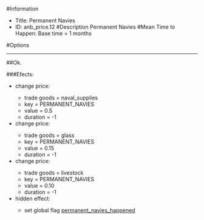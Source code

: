 #Information
 - Title: Permanent Navies
 - ID: anb_price.12
#Description
Permanent Navies
#Mean Time to Happen:
Base time = 1 months

#Options

___
##Ok.

###Efects:<ul><li>change price:</li><ul><li>trade goods = naval_supplies</li><li>key = PERMANENT_NAVIES</li><li>value = 0.5</li><li>duration = -1</li></ul><li>change price:</li><ul><li>trade goods = glass</li><li>key = PERMANENT_NAVIES</li><li>value = 0.15</li><li>duration = -1</li></ul><li>change price:</li><ul><li>trade goods = livestock</li><li>key = PERMANENT_NAVIES</li><li>value = 0.10</li><li>duration = -1</li></ul><li>hidden effect:</li><ul><li>set global flag [permanent_navies_happened](../flags/permanent_navies_happened.md)</li></ul></ul>
